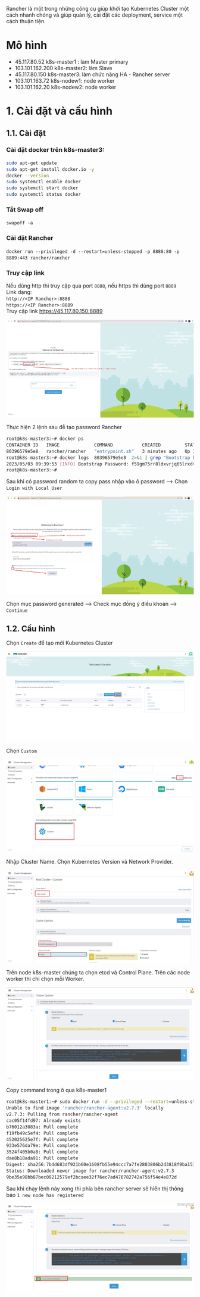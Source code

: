 
Rancher là một trong những công cụ giúp khởi tạo Kubernetes Cluster một cách nhanh chóng và giúp quản lý, cài đặt các deployment, service một cách thuận tiện.  
# Mô hình
- 45.117.80.52 k8s-master1 : làm Master primary
- 103.101.162.200 k8s-master2: làm Slave
- 45.117.80.150 k8s-master3: làm chức năng HA - Rancher server
- 103.101.163.72 k8s-nodew1: node worker
- 103.101.162.20 k8s-nodew2: node worker  
# 1. Cài đặt và cấu hình
## 1.1. Cài đặt 
### Cài đặt docker trên k8s-master3:  
```sh
sudo apt-get update
sudo apt-get install docker.io -y
docker --version
sudo systemctl enable docker
sudo systemctl start docker
sudo systemctl status docker
```
### Tắt Swap off
`swapoff -a`
### Cài đặt Rancher
`docker run --privileged -d --restart=unless-stopped -p 8888:80 -p 8889:443 rancher/rancher` 
### Truy cập link
Nếu dùng http thì truy cập qua port `8888`, nếu https thì dùng port `8889`  
Link dạng:  
`http://<IP Rancher>:8888`  
`https://<IP Rancher>:8889`  
Truy cập link https://45.117.80.150:8889   

<img src="/images/rancher1.jpg">  

Thực hiện 2 lệnh sau đễ tạo password Rancher  
```sh
root@k8s-master3:~# docker ps
CONTAINER ID   IMAGE             COMMAND           CREATED         STATUS         PORTS                                         NAMES
80396579e5e8   rancher/rancher   "entrypoint.sh"   3 minutes ago   Up 3 minutes   0.0.0.0:8888->80/tcp, 0.0.0.0:8889->443/tcp   modest_bassi
root@k8s-master3:~# docker logs  80396579e5e8  2>&1 | grep "Bootstrap Password:"
2023/05/03 09:39:53 [INFO] Bootstrap Password: f59gm75rr8ldxvrjq65lrxdvmshmwvlfwcr2hxbtsnbfds6nt2dbhmb
root@k8s-master3:~#
```  
Sau khi có password random ta copy pass nhập vào ô password --> Chọn `Login with Local User`  

<img src="/images/rancher2.jpg"> 

Chọn mục password generated --> Check mục đồng ý điều khoản --> `Continue`  

## 1.2. Cấu hình
Chọn `Create` để tạo mới Kubernetes Cluster 

<img src="/images/rancher3.jpg">

Chọn `Custom`  

<img src="/images/rancher4.jpg">  

Nhập Cluster Name. Chọn Kubernetes Version và Network Provider.  

<img src="/images/rancher5.jpg">  

Trên node k8s-master chúng ta chọn etcd và Control Plane. Trên các node worker thì chỉ chọn mỗi Worker.  

<img src="/images/rancher6.jpg">  

Copy command trong ô qua k8s-master1  
```sh
root@k8s-master1:~# sudo docker run -d --privileged --restart=unless-stopped --net=host -v /etc/kubernetes:/etc/kubernetes -v /var/run:/var/run  rancher/rancher-agent:v2.7.3 --server https://45.117.80.150:8889 --token 852bftwkvb79txtk697s8dq476kmncvtj67fcgsb647kdcjwgv6v8t --ca-checksum 271c6334ec23d96e50708d07c8408abff57116be0d19aaae09ca90823f043f93 --etcd --controlplane
Unable to find image 'rancher/rancher-agent:v2.7.3' locally
v2.7.3: Pulling from rancher/rancher-agent
cac05f14fd97: Already exists
b76012a3083a: Pull complete
f19fb49c5ef4: Pull complete
452025625e7f: Pull complete
933e576da79e: Pull complete
3524f405b0a8: Pull complete
dae8b18ada91: Pull complete
Digest: sha256:7bdd683df921b60e1608fb55e94ccc7a7fe2803806b2d3818f9ba1515f0bc3db
Status: Downloaded newer image for rancher/rancher-agent:v2.7.3
9be35e98bb87bec08212579ef2bcaee32f76ec7ad476782742a756f54e4e872d
```
Sau khi chạy lệnh này xong thì phía bên rancher server sẽ hiển thị thông báo `1 new node has registered`  

<img src="/images/rancher7.jpg">  

